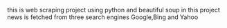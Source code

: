 this is web scraping project using python and beautiful soup
in this project news is fetched from three search engines Google,Bing and Yahoo
